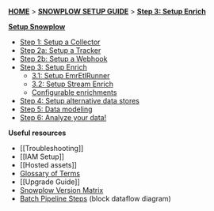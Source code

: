 [**HOME**](Home) > [**SNOWPLOW SETUP GUIDE**](setting-up-snowplow) > [**Step 3: Setup Enrich**](Setting-up-enrich)

[**Setup Snowplow**](setting-up-snowplow)

- [Step 1: Setup a Collector](setting-up-a-collector)  
- [Step 2a: Setup a Tracker](Setting-up-a-tracker)  
- [Step 2b: Setup a Webhook](Setting-up-a-webhook)  
- [Step 3: Setup Enrich](setting-up-enrich)  
  - [3.1: Setup EmrEtlRunner](setting-up-EmrEtlrunner)  
  - [3.2: Setup Stream Enrich](setting-up-stream-enrich)  
  - [Configurable enrichments](configurable-enrichments)  
- [Step 4: Setup alternative data stores](setting-up-alternative-data-stores)  
- [Step 5: Data modeling](getting-started-with-data-modeling)  
- [Step 6: Analyze your data!](getting-started-analyzing-snowplow-data)  

**Useful resources**  

- [[Troubleshooting]]  
- [[IAM Setup]]  
- [[Hosted assets]]  
- [Glossary of Terms](Glossary)  
- [[Upgrade Guide]]  
- [Snowplow Version Matrix](Snowplow-version-matrix)  
- [Batch Pipeline Steps](Batch-pipeline-steps) (block dataflow diagram)
